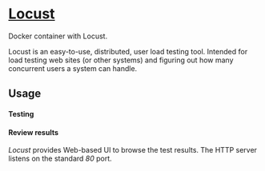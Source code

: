 [Locust](https://github.com/locustio/locust)
============================================

Docker container with Locust.

Locust is an easy-to-use, distributed, user load testing tool. Intended
for load testing web sites (or other systems) and figuring out how many
concurrent users a system can handle.

## Usage

#### Testing

#### Review results

_Locust_ provides Web-based UI to browse the test results. The HTTP server
listens on the standard _80_ port.
